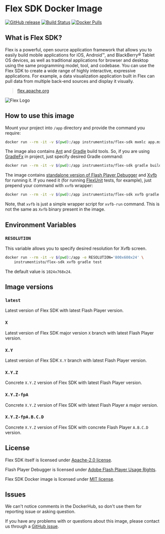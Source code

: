 Flex SDK Docker Image
=====================

[![GitHub release](https://img.shields.io/github/release/instrumentisto/flex-sdk-docker-image.svg)](https://hub.docker.com/r/instrumentisto/flex-sdk/tags)
[![Build Status](https://travis-ci.org/instrumentisto/flex-sdk-docker-image.svg?branch=master)](https://travis-ci.org/instrumentisto/flex-sdk-docker-image)
[![Docker Pulls](https://img.shields.io/docker/pulls/instrumentisto/flex-sdk.svg)](https://hub.docker.com/r/instrumentisto/flex-sdk)




## What is Flex SDK?

Flex is a powerful, open source application framework that allows you to easily build mobile applications for iOS, Android™, and BlackBerry® Tablet OS devices, as well as traditional applications for browser and desktop using the same programming model, tool, and codebase. You can use the Flex SDK to create a wide range of highly interactive, expressive applications. For example, a data visualization application built in Flex can pull data from multiple back-end sources and display it visually.

> [flex.apache.org](https://flex.apache.org)

![Flex Logo](https://flex.apache.org/images/logo_01_fullcolor-sm.png)




## How to use this image

Mount your project into `/app` directory and provide the command you require:

```bash
docker run --rm -it -v $(pwd):/app instrumentisto/flex-sdk mxmlc app.mxml
```

The image also contains [Ant][3] and [Gradle][1] build tools. So, if you are using [GradleFx][2] in project, just specify desired Gradle command:

```bash
docker run --rm -it -v $(pwd):/app instrumentisto/flex-sdk gradle buildFx
```

The image contains [standalone version of Flash Player Debugger][4] and [Xvfb][5] for running it. If you need it (for running [FlexUnit][6] tests, for example), just prepend your command with `xvfb` wrapper:

```bash
docker run --rm -it -v $(pwd):/app instrumentisto/flex-sdk xvfb gradle test
```

Note, that `xvfb` is just a simple wrapper script for `xvfb-run` command. This is not the same as `Xvfb` binary present in the image.




## Environment Variables


### `RESOLUTION`

This variable allows you to specify desired resolution for Xvfb screen.
 
```bash
docker run --rm -it -v $(pwd):/app -e RESOLUTION='800x600x24' \
    instrumentisto/flex-sdk xvfb gradle test
```

The default value is `1024x768x24`.




## Image versions


### `latest`

Latest version of Flex SDK with latest Flash Player version.


### `X`

Latest version of Flex SDK major version `X` branch with latest Flash Player version.


### `X.Y`

Latest version of Flex SDK `X.Y` branch with latest Flash Player version.


### `X.Y.Z`

Concrete `X.Y.Z` version of Flex SDK with latest Flash Player version.


### `X.Y.Z-fpA`

Concrete `X.Y.Z` version of Flex SDK with latest Flash Player `A` major version.


### `X.Y.Z-fpA.B.C.D`

Concrete `X.Y.Z` version of Flex SDK with concrete Flash Player `A.B.C.D` version.




## License

Flex SDK itself is licensed under [Apache-2.0 license][91].

Flash Player Debugger is licensed under [Adobe Flash Player Usage Rights][92].

Flex SDK Docker image is licensed under [MIT license][90].




## Issues

We can't notice comments in the DockerHub, so don't use them for reporting issue or asking question.

If you have any problems with or questions about this image, please contact us through a [GitHub issue][100].





[1]: https://gradle.org
[2]: http://gradlefx.org
[3]: http://ant.apache.org
[4]: https://www.adobe.com/support/flashplayer/debug_downloads.html
[5]: https://en.wikipedia.org/wiki/Xvfb
[6]: https://cwiki.apache.org/confluence/display/FLEX/FlexUnit
[90]: https://github.com/instrumentisto/flex-sdk-docker-image/blob/master/LICENSE.md
[91]: http://flex.apache.org/about-licensing.html
[92]: http://www.adobe.com/products/eula/tools/flashplayer_usage.html
[100]: https://github.com/instrumentisto/flex-sdk-docker-image/issues
